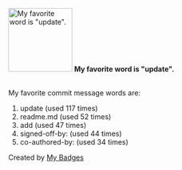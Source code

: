 <img src="https://my-badges.github.io/my-badges/favorite-word.png" alt="My favorite word is &quot;update&quot;." title="My favorite word is &quot;update&quot;." width="128">
<strong>My favorite word is &quot;update&quot;.</strong>
<br><br>

My favorite commit message words are:

1. update (used 117 times)
2. readme.md (used 52 times)
3. add (used 47 times)
4. signed-off-by: (used 44 times)
5. co-authored-by: (used 34 times)


Created by <a href="https://github.com/my-badges/my-badges">My Badges</a>